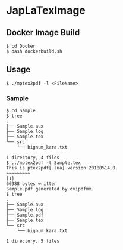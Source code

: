 # JapLaTexImage

## Docker Image Build

```:bash
$ cd Docker
$ bash dockerbuild.sh
```

## Usage

```:bash
$ ./mptex2pdf -l <FileName>
```

### Sample

```:bash
$ cd Sample
$ tree
.
├── Sample.aux
├── Sample.log
├── Sample.tex
└── src
    └── bignum_kara.txt

1 directory, 4 files
$ ../mptex2pdf -l Sample.tex
This is ptex2pdf[.lua] version 20180514.0.
~~~~~~~~~
[1]
66988 bytes written
Sample.pdf generated by dvipdfmx.
$ tree
.
├── Sample.aux
├── Sample.log
├── Sample.pdf
├── Sample.tex
└── src
    └── bignum_kara.txt

1 directory, 5 files
```
